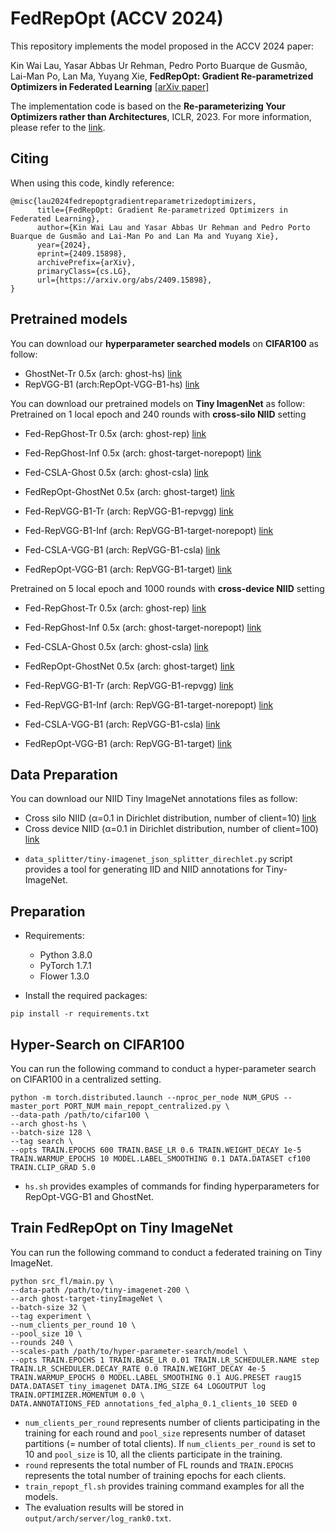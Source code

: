 # FedRepOpt (ACCV 2024)

This repository implements the model proposed in the ACCV 2024 paper:

Kin Wai Lau, Yasar Abbas Ur Rehman, Pedro Porto Buarque de Gusmão, Lai-Man Po, Lan Ma, Yuyang Xie, **FedRepOpt: Gradient Re-parametrized Optimizers in Federated Learning** [[arXiv paper]](https://arxiv.org/abs/2409.15898)

The implementation code is based on the **Re-parameterizing Your Optimizers rather than Architectures**, ICLR, 2023. For more information, please refer to the [link](https://github.com/DingXiaoH/RepOptimizers).

## Citing

When using this code, kindly reference:

```
@misc{lau2024fedrepoptgradientreparametrizedoptimizers,
      title={FedRepOpt: Gradient Re-parametrized Optimizers in Federated Learning}, 
      author={Kin Wai Lau and Yasar Abbas Ur Rehman and Pedro Porto Buarque de Gusmão and Lai-Man Po and Lan Ma and Yuyang Xie},
      year={2024},
      eprint={2409.15898},
      archivePrefix={arXiv},
      primaryClass={cs.LG},
      url={https://arxiv.org/abs/2409.15898}, 
}
```

## Pretrained models
You can download our **hyperparameter searched models** on **CIFAR100** as follow:
- GhostNet-Tr 0.5x (arch: ghost-hs) [link](https://portland-my.sharepoint.com/:f:/g/personal/kinwailau6-c_my_cityu_edu_hk/El031zqYQJlNhENVTTaB0wQBWEzELhH6RxUkxdPx_j46Bg?e=Opp7Jz)
- RepVGG-B1 (arch:RepOpt-VGG-B1-hs) [link](https://portland-my.sharepoint.com/:f:/g/personal/kinwailau6-c_my_cityu_edu_hk/EmyxljNO_VhFvYpeCP5yLZ8BlQosG82WPFqT_WAM_-8erQ?e=aZEonT)


You can download our pretrained models on **Tiny ImagenNet** as follow:
Pretrained on 1 local epoch and 240 rounds with **cross-silo NIID** setting
- Fed-RepGhost-Tr 0.5x (arch: ghost-rep) [link](https://portland-my.sharepoint.com/:f:/g/personal/kinwailau6-c_my_cityu_edu_hk/EnS5vyOHtWxCq_aTKh5zB-IBuwORMB_UZSxi8wL88GelsA?e=uJPlfU)
- Fed-RepGhost-Inf 0.5x (arch: ghost-target-norepopt) [link](https://portland-my.sharepoint.com/:f:/g/personal/kinwailau6-c_my_cityu_edu_hk/EjJ4eLKNJLxBkRWhvkuBX9QB2x6aOrX0yjMwV7FDvkU81Q?e=gTypBU)
- Fed-CSLA-Ghost 0.5x (arch: ghost-csla) [link](https://portland-my.sharepoint.com/:f:/g/personal/kinwailau6-c_my_cityu_edu_hk/EpQimq4m-LJAk6nsZLkajW8BQ4lLny0KDDWw0ugMOv0low?e=BHyrgD)
- FedRepOpt-GhostNet 0.5x (arch: ghost-target) [link](https://portland-my.sharepoint.com/:f:/g/personal/kinwailau6-c_my_cityu_edu_hk/Em8zwl41N1RMqhpu-YJgTAUBqwMx3mT2nvPBE4-FH_eNYg?e=9C0kcC)

- Fed-RepVGG-B1-Tr (arch: RepVGG-B1-repvgg) [link](https://portland-my.sharepoint.com/:f:/g/personal/kinwailau6-c_my_cityu_edu_hk/EvV9sp_jDqpNj4v_N7Myea0BPX2dDphS50MsmzRT4zzSWA?e=kYeteR)
- Fed-RepVGG-B1-Inf (arch: RepVGG-B1-target-norepopt) [link](https://portland-my.sharepoint.com/:f:/g/personal/kinwailau6-c_my_cityu_edu_hk/Ej8YlHfu9SBKmjY1Dkb838wBlXQD_PGvSNBCyOMBSrNnRQ?e=fK068t)
- Fed-CSLA-VGG-B1 (arch: RepVGG-B1-csla) [link](https://portland-my.sharepoint.com/:f:/g/personal/kinwailau6-c_my_cityu_edu_hk/ErLWqdjF7rlLhKFubTnooA0B_KGNLe2gL1nesDgexlkzmQ?e=6EhGI8)
- FedRepOpt-VGG-B1 (arch: RepVGG-B1-target) [link](https://portland-my.sharepoint.com/:f:/g/personal/kinwailau6-c_my_cityu_edu_hk/Eq2WDh2W2GlAlh82BS0ViSsB2gdANrcyiNglugFt5DkHiw?e=lqR4Xo)

Pretrained on 5 local epoch and 1000 rounds with **cross-device NIID** setting
- Fed-RepGhost-Tr 0.5x (arch: ghost-rep) [link](https://portland-my.sharepoint.com/:f:/g/personal/kinwailau6-c_my_cityu_edu_hk/EjgsygZWzolElYlDY_REUB0BBSNKWNc0MHypZO_ZfX3v0A?e=b0CyUo)
- Fed-RepGhost-Inf 0.5x (arch: ghost-target-norepopt) [link](https://portland-my.sharepoint.com/:f:/g/personal/kinwailau6-c_my_cityu_edu_hk/Ej5K5OK2vt5InYHq_z846dUB6Qcf1kvuRPSrsSX5HmwzzQ?e=gDa2dX)
- Fed-CSLA-Ghost 0.5x (arch: ghost-csla) [link](https://portland-my.sharepoint.com/:f:/g/personal/kinwailau6-c_my_cityu_edu_hk/EiaHbW6rdDRKiz3vlfiUmQEBEB4Z8eHXdjnZdl2awOwY1A?e=YEW107)
- FedRepOpt-GhostNet 0.5x (arch: ghost-target) [link](https://portland-my.sharepoint.com/:f:/g/personal/kinwailau6-c_my_cityu_edu_hk/Eg0Ay1s5uwFLgp07aVKsm-kBa3VLJFXwNpmHubfVh4TZNg?e=4ORCMS)

- Fed-RepVGG-B1-Tr (arch: RepVGG-B1-repvgg) [link](https://portland-my.sharepoint.com/:f:/g/personal/kinwailau6-c_my_cityu_edu_hk/EqrTlb5whpRHgctSpqQViOAB1xEHSM1uF7Zs01DtPku-ug?e=ALkDTG)
- Fed-RepVGG-B1-Inf (arch: RepVGG-B1-target-norepopt) [link](https://portland-my.sharepoint.com/:f:/g/personal/kinwailau6-c_my_cityu_edu_hk/Eq1HajR9X29Dgi7mchrOxW0Bku1aNxlrK0Hh9WYdh6sj7g?e=KhmysH)
- Fed-CSLA-VGG-B1 (arch: RepVGG-B1-csla) [link](https://portland-my.sharepoint.com/:f:/g/personal/kinwailau6-c_my_cityu_edu_hk/EmcEM8L5RGtNri_U98EAMBABKPMcSVUOxf3OnG8G7P_Rgw?e=VgrEag)
- FedRepOpt-VGG-B1 (arch: RepVGG-B1-target) [link](https://portland-my.sharepoint.com/:f:/g/personal/kinwailau6-c_my_cityu_edu_hk/EnPBjdnsGoVBgSY6Pl4_3icBKbhzjv6gTZJ4rMBjf3fhyQ?e=JdNegq)

## Data Preparation
You can download our NIID Tiny ImageNet annotations files as follow:
- Cross silo NIID (&alpha;=0.1 in Dirichlet distribution, number of client=10) [link](https://portland-my.sharepoint.com/:f:/g/personal/kinwailau6-c_my_cityu_edu_hk/Ep4Obqb1EYRItejHt4EZmQABCmYebaLf3-SxfUO51_SA0w?e=GWvPqJ)
- Cross device NIID (&alpha;=0.1 in Dirichlet distribution, number of client=100) [link](https://portland-my.sharepoint.com/:u:/g/personal/kinwailau6-c_my_cityu_edu_hk/EY2Gqx5p08hBqF9LR3ngxnYBsPfPuT9XUL3XM_nwhLWM8A?e=8hM2dU)

* `data_splitter/tiny-imagenet_json_splitter_direchlet.py` script provides a tool for generating IID and NIID annotations for Tiny-ImageNet.

## Preparation
* Requirements:
  * Python 3.8.0
  * PyTorch 1.7.1
  * Flower 1.3.0

* Install the required packages:
```
pip install -r requirements.txt
```

## Hyper-Search on CIFAR100
You can run the following command to conduct a hyper-parameter search on CIFAR100 in a centralized setting.
```
python -m torch.distributed.launch --nproc_per_node NUM_GPUS --master_port PORT_NUM main_repopt_centralized.py \
--data-path /path/to/cifar100 \
--arch ghost-hs \
--batch-size 128 \
--tag search \
--opts TRAIN.EPOCHS 600 TRAIN.BASE_LR 0.6 TRAIN.WEIGHT_DECAY 1e-5 TRAIN.WARMUP_EPOCHS 10 MODEL.LABEL_SMOOTHING 0.1 DATA.DATASET cf100 TRAIN.CLIP_GRAD 5.0
```
* `hs.sh` provides examples of commands for finding hyperparameters for RepOpt-VGG-B1 and GhostNet.

## Train FedRepOpt on Tiny ImageNet
You can run the following command to conduct a federated training on Tiny ImageNet.
```
python src_fl/main.py \
--data-path /path/to/tiny-imagenet-200 \
--arch ghost-target-tinyImageNet \
--batch-size 32 \
--tag experiment \
--num_clients_per_round 10 \
--pool_size 10 \
--rounds 240 \
--scales-path /path/to/hyper-parameter-search/model \
--opts TRAIN.EPOCHS 1 TRAIN.BASE_LR 0.01 TRAIN.LR_SCHEDULER.NAME step TRAIN.LR_SCHEDULER.DECAY_RATE 0.0 TRAIN.WEIGHT_DECAY 4e-5 TRAIN.WARMUP_EPOCHS 0 MODEL.LABEL_SMOOTHING 0.1 AUG.PRESET raug15 DATA.DATASET tiny_imagenet DATA.IMG_SIZE 64 LOGOUTPUT log TRAIN.OPTIMIZER.MOMENTUM 0.0 \
DATA.ANNOTATIONS_FED annotations_fed_alpha_0.1_clients_10 SEED 0
```
* `num_clients_per_round` represents number of clients participating in the training for each round and `pool_size` represents number of dataset partitions (= number of total clients). If `num_clients_per_round` is set to 10 and `pool_size` is 10, all the clients participate in the training.
* `round` represents the total number of FL rounds and `TRAIN.EPOCHS` represents the total number of training epochs for each clients.
* `train_repopt_fl.sh` provides training command examples for all the models.
* The evaluation results will be stored in `output/arch/server/log_rank0.txt`.


